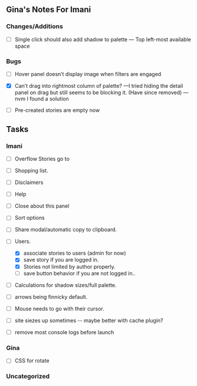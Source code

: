 ## Gina's Notes For Imani

### Changes/Additions
- [ ] Single click should also add shadow to palette — Top left-most available space

### Bugs
- [ ] Hover panel doesn’t display image when filters are engaged
- [x] Can’t drag into rightmost column of palette?
	     —I tried hiding the detail panel on drag but still seems to be blocking it. (Have since removed)
       — nvm I found a solution
- [ ] Pre-created stories are empty now


## Tasks
### Imani
- [ ] Overflow Stories go to
- [ ] Shopping list.
- [ ] Disclaimers
- [ ] Help
- [ ] Close about this panel
- [ ] Sort options
- [ ] Share modal/automatic copy to clipboard.
- [ ] Users.
  - [x] associate stories to users (admin for now)
  - [x] save story if you are logged in.
  - [x] Stories not limited by author properly.
  - [ ] save button behavior if you are not logged in..
- [ ] Calculations for shadow sizes/full palette.
- [ ] arrows being finnicky default.
- [ ] Mouse needs to go with their cursor.
- [ ] site siezes up sometimes -- maybe better with cache plugin?
- [ ] remove most console logs before launch


### Gina
- [ ] CSS for rotate


### Uncategorized